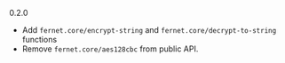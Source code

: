0.2.0

- Add `fernet.core/encrypt-string` and `fernet.core/decrypt-to-string` functions
- Remove `fernet.core/aes128cbc` from public API.
